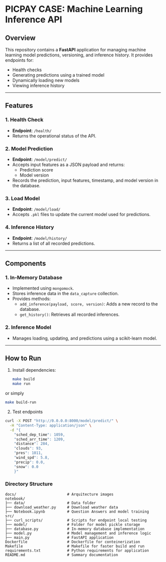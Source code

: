 # PICPAY CASE: Machine Learning Inference API

## Overview
This repository contains a **FastAPI** application for managing machine learning model predictions, versioning, and inference history. It provides endpoints for:
- Health checks
- Generating predictions using a trained model
- Dynamically loading new models
- Viewing inference history

---

## Features
### 1. Health Check
- **Endpoint**: `/health/`
- Returns the operational status of the API.

### 2. Model Prediction
- **Endpoint**: `/model/predict/`
- Accepts input features as a JSON payload and returns:
  - Prediction score
  - Model version
- Records the prediction, input features, timestamp, and model version in the database.

### 3. Load Model
- **Endpoint**: `/model/load/`
- Accepts `.pkl` files to update the current model used for predictions.

### 4. Inference History
- **Endpoint**: `/model/history/`
- Returns a list of all recorded predictions.

---

## Components
### 1. In-Memory Database
- Implemented using `mongomock`.
- Stores inference data in the `data_capture` collection.
- Provides methods:
  - `add_inference(payload, score, version)`: Adds a new record to the database.
  - `get_history()`: Retrieves all recorded inferences.

### 2. Inference Model
- Manages loading, updating, and predictions using a scikit-learn model.

---

## How to Run
1. Install dependencies:
   ```bash
   make build
   make run
   ```

or simply

```bash
make build-run
```

2. Test endpoints

```bash
curl -X POST "http://0.0.0.0:8000/model/predict/" \
  -H "Content-Type: application/json" \
  -d "{
    "sched_dep_time": 1059,
    "sched_arr_time": 1209,
    "distance": 284,
    "clouds": 93,
    "pres": 1011,
    "wind_spd": 5.8,
    "precip": 0.0,
    "snow": 0.0
    }"
```

### Directory Structure
```
docs/                       # Arquitecture images
notebook/
├── data/                   # Data folder
├── download_weather.py     # Download weather data
├── Notebook.ipynb          # Question Answers and model training
src/
├── curl_scripts/           # Scripts for endpoint local testing
├── model/                  # Folder for model pickle storage
├── database.py             # In-memory database implementation
├── model.py                # Model management and inference logic
├── main.py                 # FastAPI application
Dockerfile                  # Dockerfile for conteinerization
Makefile                    # Makefile for faster build and run
requirements.txt            # Python requirements for application
README.md                   # Summary documentation
```
